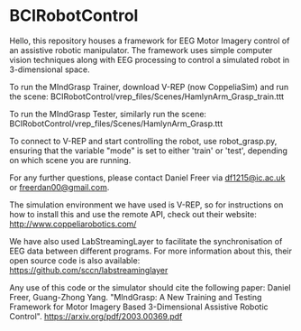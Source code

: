 # BCIRobotControl

Hello, this repository houses a framework for EEG Motor Imagery control of an assistive robotic manipulator. 
The framework uses simple computer vision techniques along with EEG processing to control a simulated robot in 3-dimensional space.

To run the MIndGrasp Trainer, download V-REP (now CoppeliaSim) and run the scene: BCIRobotControl/vrep_files/Scenes/HamlynArm_Grasp_train.ttt

To run the MIndGrasp Tester, similarly run the scene:
BCIRobotControl/vrep_files/Scenes/HamlynArm_Grasp.ttt

To connect to V-REP and start controlling the robot, use robot_grasp.py, ensuring that the variable "mode" is set to either 'train' or 'test', depending on which scene you are running.

For any further questions, please contact Daniel Freer via df1215@ic.ac.uk or freerdan00@gmail.com.

The simulation environment we have used is V-REP, so for instructions on how to install this and use the remote API, check out their website: http://www.coppeliarobotics.com/

We have also used LabStreamingLayer to facilitate the synchronisation of EEG data between different programs. For more information about this, their open source code is also available: https://github.com/sccn/labstreaminglayer 

Any use of this code or the simulator should cite the following paper:
Daniel Freer, Guang-Zhong Yang. "MIndGrasp: A New Training and Testing Framework for Motor Imagery Based 3-Dimensional Assistive Robotic Control". https://arxiv.org/pdf/2003.00369.pdf
